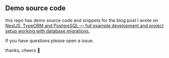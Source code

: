 ## Demo source code 

this repo has demo source code and snippets for the blog post I wrote on [NestJS, TypeORM and PostgreSQL — full example development and project setup working with database migrations.](
https://medium.com/@gausmann.simon/nestjs-typeorm-and-postgresql-full-example-development-and-project-setup-working-with-database-c1a2b1b11b8f)

If you have questions please open a issue. 

thanks, cheers 🍻 
